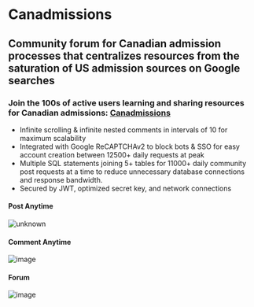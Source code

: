# Canadmissions
## Community forum for Canadian admission processes that centralizes resources from the saturation of US admission sources on Google searches
### Join the 100s of active users learning and sharing resources for Canadian admissions: [Canadmissions](https://www.canadmissions.com/)

<ul>
  <li>Infinite scrolling & infinite nested comments in intervals of 10 for maximum scalability</li>
  <li>Integrated with Google ReCAPTCHAv2 to block bots & SSO for easy account creation between 12500+ daily requests at peak</li>
  <li>Multiple SQL statements joining 5+ tables for 11000+ daily community post requests at a time to reduce unnecessary database connections and response bandwidth.</li>
  <li>Secured by JWT, optimized secret key, and network connections</li>
</ul>

#### Post Anytime
![unknown](https://user-images.githubusercontent.com/69024184/190526051-6384b5c7-ccc8-483e-a3b8-e6f93529e979.png)

#### Comment Anytime
![image](https://user-images.githubusercontent.com/69024184/191625194-03f358d7-c5f1-4b4e-a9a5-11c45eeb94ef.png)

#### Forum
![image](https://user-images.githubusercontent.com/69024184/191625291-ac8d890e-91a1-4f42-a170-4a13dbce7368.png)
